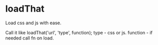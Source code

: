 # loadThat
Load css and js with ease.

Call it like loadThat('url', 'type', function);
type - css or js.
function - if needed call fn on load.